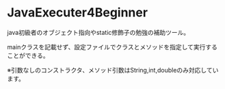 # JavaExecuter4Beginner

java初級者のオブジェクト指向やstatic修飾子の勉強の補助ツール。

mainクラスを記載せず、設定ファイルでクラスとメソッドを指定して実行することができる。

※引数なしのコンストラクタ、メソッド引数はString,int,doubleのみ対応しています。
